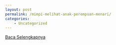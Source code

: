```yaml
---
layout: post
permalink: /mimpi-melihat-anak-perempuan-menari/
categories:
    - Uncategorized
---
```


[Baca Selengkapnya](/03)